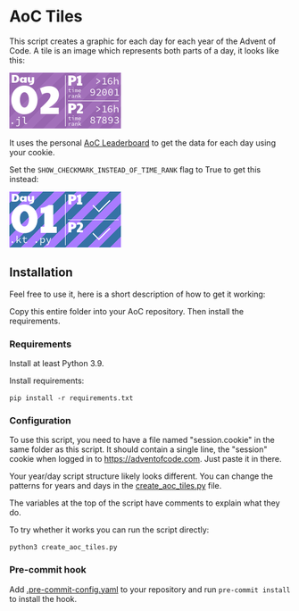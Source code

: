 # AoC Tiles

This script creates a graphic for each day for each year of the Advent of Code. 
A tile is an image which represents both parts of a day, it looks like this:

![AoC Tiles](examples/basic.png)

It uses the personal [AoC Leaderboard](https://adventofcode.com/2021/leaderboard/self) to get the data for each day using your cookie. 

Set the `SHOW_CHECKMARK_INSTEAD_OF_TIME_RANK` flag to True to get this instead:

![AoC Tiles Checkmark](examples/checkmarks.png)

## Installation

Feel free to use it, here is a short description of how to get it working:

Copy this entire folder into your AoC repository. Then install the requirements.

### Requirements

Install at least Python 3.9.

Install requirements:

```
pip install -r requirements.txt
```

### Configuration

To use this script, you need to have a file named "session.cookie" in the same folder as this script.
It should contain a single line, the "session" cookie
when logged in to https://adventofcode.com. Just
paste it in there.

Your year/day script structure likely looks different. You can change the patterns for years and days in the 
[create_aoc_tiles.py](create_aoc_tiles.py) file.

The variables at the top of the script have comments to explain what they do.

To try whether it works you can run the script directly:

```
python3 create_aoc_tiles.py
```

### Pre-commit hook

Add [.pre-commit-config.yaml](/.pre-commit-config.yaml) to your repository and run `pre-commit install` to install the hook.
